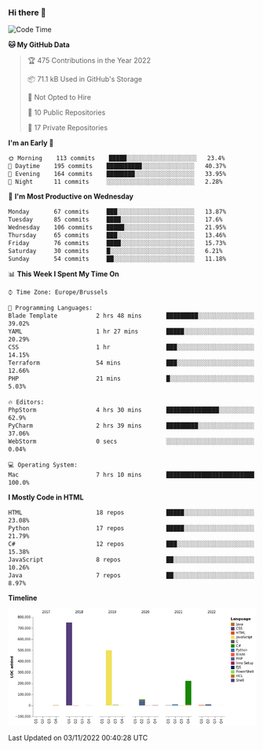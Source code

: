 ### Hi there 👋

<!--START_SECTION:waka-->
![Code Time](http://img.shields.io/badge/Code%20Time-1%2C142%20hrs%2055%20mins-blue)

**🐱 My GitHub Data** 

> 🏆 475 Contributions in the Year 2022
 > 
> 📦 71.1 kB Used in GitHub's Storage 
 > 
> 🚫 Not Opted to Hire
 > 
> 📜 10 Public Repositories 
 > 
> 🔑 17 Private Repositories  
 > 
**I'm an Early 🐤** 

```text
🌞 Morning    113 commits    █████░░░░░░░░░░░░░░░░░░░░   23.4% 
🌆 Daytime    195 commits    ██████████░░░░░░░░░░░░░░░   40.37% 
🌃 Evening    164 commits    ████████░░░░░░░░░░░░░░░░░   33.95% 
🌙 Night      11 commits     ░░░░░░░░░░░░░░░░░░░░░░░░░   2.28%

```
📅 **I'm Most Productive on Wednesday** 

```text
Monday       67 commits     ███░░░░░░░░░░░░░░░░░░░░░░   13.87% 
Tuesday      85 commits     ████░░░░░░░░░░░░░░░░░░░░░   17.6% 
Wednesday    106 commits    █████░░░░░░░░░░░░░░░░░░░░   21.95% 
Thursday     65 commits     ███░░░░░░░░░░░░░░░░░░░░░░   13.46% 
Friday       76 commits     ████░░░░░░░░░░░░░░░░░░░░░   15.73% 
Saturday     30 commits     █░░░░░░░░░░░░░░░░░░░░░░░░   6.21% 
Sunday       54 commits     ██░░░░░░░░░░░░░░░░░░░░░░░   11.18%

```


📊 **This Week I Spent My Time On** 

```text
⌚︎ Time Zone: Europe/Brussels

💬 Programming Languages: 
Blade Template           2 hrs 48 mins       █████████░░░░░░░░░░░░░░░░   39.02% 
YAML                     1 hr 27 mins        █████░░░░░░░░░░░░░░░░░░░░   20.29% 
CSS                      1 hr                ███░░░░░░░░░░░░░░░░░░░░░░   14.15% 
Terraform                54 mins             ███░░░░░░░░░░░░░░░░░░░░░░   12.66% 
PHP                      21 mins             █░░░░░░░░░░░░░░░░░░░░░░░░   5.03%

🔥 Editors: 
PhpStorm                 4 hrs 30 mins       ███████████████░░░░░░░░░░   62.9% 
PyCharm                  2 hrs 39 mins       █████████░░░░░░░░░░░░░░░░   37.06% 
WebStorm                 0 secs              ░░░░░░░░░░░░░░░░░░░░░░░░░   0.04%

💻 Operating System: 
Mac                      7 hrs 10 mins       █████████████████████████   100.0%

```

**I Mostly Code in HTML** 

```text
HTML                     18 repos            █████░░░░░░░░░░░░░░░░░░░░   23.08% 
Python                   17 repos            █████░░░░░░░░░░░░░░░░░░░░   21.79% 
C#                       12 repos            ███░░░░░░░░░░░░░░░░░░░░░░   15.38% 
JavaScript               8 repos             ██░░░░░░░░░░░░░░░░░░░░░░░   10.26% 
Java                     7 repos             ██░░░░░░░░░░░░░░░░░░░░░░░   8.97%

```


**Timeline**

![Chart not found](https://raw.githubusercontent.com/guillaumedeplancke/guillaumedeplancke/main/charts/bar_graph.png) 


 Last Updated on 03/11/2022 00:40:28 UTC
<!--END_SECTION:waka-->
